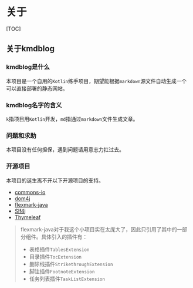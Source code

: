# 关于

[TOC]

## 关于kmdblog

### kmdblog是什么

本项目是一个自用的`Kotlin`练手项目，期望能根据`markdown`源文件自动生成一个可以直接部署的静态网站。

### kmdblog名字的含义

`k`指项目用`Kotlin`开发，`md`指通过`markdown`文件生成文章。

### 问题和求助

本项目没有任何担保，遇到问题请用意志力扛过去。

### 开源项目

本项目的诞生离不开以下开源项目的支持。

- [commons-io](https://commons.apache.org/proper/commons-io/)
- [dom4j](https://dom4j.github.io/)
- [flexmark-java](https://github.com/vsch/flexmark-java)
- [Slf4j](http://www.slf4j.org/)
- [Thymeleaf](https://www.thymeleaf.org/)

> flexmark-java对于我这个小项目实在太庞大了，因此只引用了其中的一部分组件。具体引入的插件有：
>
> - 表格插件`TablesExtension`
> - 目录插件`TocExtension`
> - 删除线插件`StrikethroughExtension`
> - 脚注插件`FootnoteExtension`
> - 任务列表插件`TaskListExtension`
